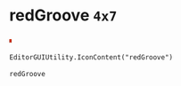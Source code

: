 # redGroove `4x7`
<img src="/img/redGroove.png" width=4 height=7>

``` CSharp
EditorGUIUtility.IconContent("redGroove")
```
```
redGroove
```
